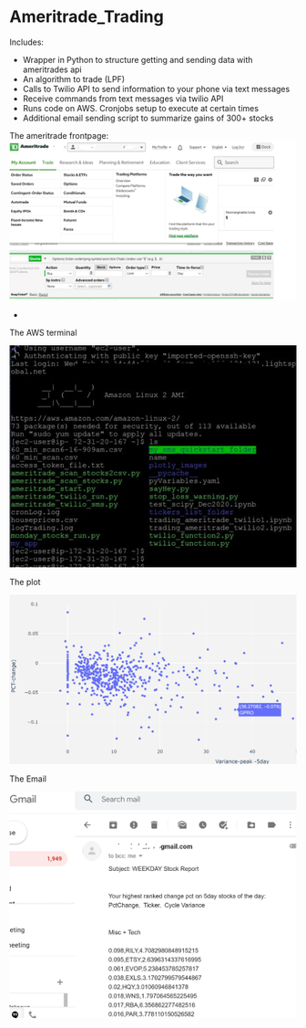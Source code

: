 # Ameritrade_Trading


Includes:

* Wrapper in Python to structure getting and sending data with ameritrades api
* An algorithm to trade (LPF)
* Calls to Twilio API to send information to your phone via text messages
* Receive commands from text messages via twilio API
* Runs code on AWS. Cronjobs setup to execute at certain times
* Additional email sending script to summarize gains of 300+ stocks


The ameritrade frontpage:
![Ameritrade](https://github.com/popCoffee/Ameritrade_Trading/blob/main/snapshot_amtrade.JPG)

 * 

The AWS terminal
 
![AWS](https://github.com/popCoffee/Ameritrade_Trading/blob/main/snapshot_aws.JPG)

The plot

![PLOT](https://github.com/popCoffee/Ameritrade_Trading/blob/main/plot_daily_analysis.JPG)

The Email
 
![AWS](https://github.com/popCoffee/Ameritrade_Trading/blob/main/snapshot_email.JPG)
